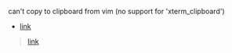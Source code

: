 can't copy to clipboard from vim (no support for 'xterm_clipboard')

- [link](https://unix.stackexchange.com/questions/12535/how-to-copy-text-from-vim-to-an-external-program#12565)
> [link](https://vim.fandom.com/wiki/Accessing_the_system_clipboard)



